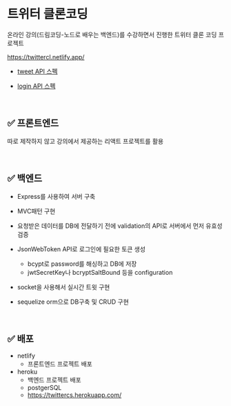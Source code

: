 # 트위터 클론코딩

온라인 강의(드림코딩-노드로 배우는 백엔드)를 수강하면서 진행한 트위터 클론 코딩 프로젝트

https://twittercl.netlify.app/

+ [tweet API 스펙](./설계/트윗API스펙.md)

+ [login API 스펙](./설계/LoginAPI스펙.md)

<br>

## ✅ 프론트엔드

따로 제작하지 않고 강의에서 제공하는 리액트 프로젝트를 활용

<br>

## ✅ 백엔드

+ Express를 사용하여 서버 구축

+ MVC패턴 구현

+ 요청받은 데이터를 DB에 전달하기 전에 validation의 API로 서버에서 먼저 유효성 검증

+ JsonWebToken API로 로그인에 필요한 토큰 생성
  + bcypt로 password를 해싱하고 DB에 저장
  + jwtSecretKey나 bcryptSaltBound 등을 configuration

+ socket을 사용해서 실시간 트윗 구현

+ sequelize orm으로 DB구축 및 CRUD 구현

<br>

## ✅ 배포
+ netlify
  + 프론트엔드 프로젝트 배포
+ heroku
  + 백엔드 프로젝트 배포
  + postgerSQL
  + https://twittercs.herokuapp.com/
